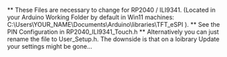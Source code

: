 ** These Files are necessary to change for RP2040 / ILI9341. (Located in your Arduino Working Folder by default in Win11 machines: C:\Users\YOUR_NAME\Documents\Arduino\libraries\TFT_eSPI ).
** See the PIN Configuration in RP2040_ILI9341_Touch.h
** Alternatively you can just rename the file to User_Setup.h. The downside is that on a loibrary Update your settings might be gone...


